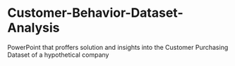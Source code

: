 # Customer-Behavior-Dataset-Analysis
PowerPoint that proffers solution and insights into the Customer Purchasing Dataset of a hypothetical company
